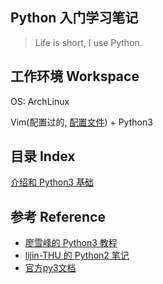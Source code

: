 ## Python 入门学习笔记

> Life is short, I use Python. 

## 工作环境 Workspace

OS: ArchLinux

Vim(配置过的, [配置文件](./.vimrc)) + Python3

## 目录 Index

[介绍和 Python3 基础](./IntroBasic.py)

## 参考 Reference

* [廖雪峰的 Python3 教程](200~https://www.liaoxuefeng.com/wiki/0014316089557264a6b348958f449949df42a6d3a2e542c000)
* [lijin-THU 的 Python2 笔记](https://github.com/lijin-THU/notes-python)
* [官方py3文档](https://docs.python.org/3/tutorial/index.html)

